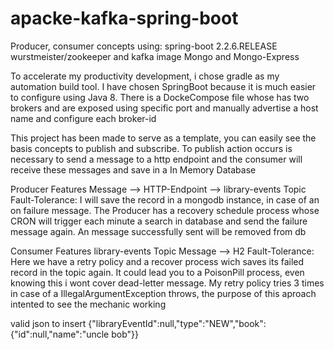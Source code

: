 # apacke-kafka-spring-boot
Producer, consumer concepts using: 
spring-boot 2.2.6.RELEASE 
wurstmeister/zookeeper and kafka image
Mongo and Mongo-Express

To accelerate my productivity development, i chose gradle as my automation build tool.
I have chosen SpringBoot because it is much easier to configure using Java 8.
There is a DockeCompose file whose has two brokers and are exposed using specific port and manually advertise a host name and configure each broker-id

This project has been made to serve as a template, you can easily see the basis concepts to publish and subscribe.
To publish action occurs is necessary to send a message to a http endpoint and the consumer will receive these messages and save in a In Memory Database


Producer Features
Message --> HTTP-Endpoint --> library-events Topic
Fault-Tolerance: I will save the record in a mongodb instance, in case of an on failure message.
The Producer has a recovery schedule process whose CRON will trigger each minute a search in database and send the failure message again. An message successfully sent will be removed from db

Consumer Features
library-events Topic Message --> H2
Fault-Tolerance: Here we have a retry policy and a recover process wich saves its failed record in the topic again.
It could lead you to a PoisonPill process, even knowing this i wont cover dead-letter message.
My retry policy tries 3 times in case of a IllegalArgumentException throws, the purpose of this aproach intented to see the mechanic working


valid json to insert
{"libraryEventId":null,"type":"NEW","book":{"id":null,"name":"uncle bob"}}


